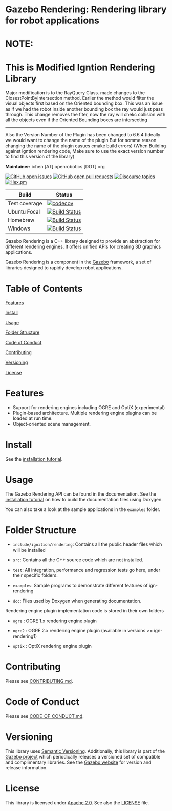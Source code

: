 # Gazebo Rendering: Rendering library for robot applications

# NOTE:
# This is Modified Igntion Rendering Library

Major modification is to the RayQuery Class.
made changes to the ClosestPointByIntersection method. Earlier the method would filter the visual objects first based on the Oriented bounding box. This was an issue as if we had the robot inside another bounding box the ray would just pass through. This change removes the fiter, now the ray will chekc collision with all the objects even if the Oriented Bounding boxes are intersecting

<hr>

Also the Version Number of the Plugin has been changed to 6.6.4 
(Ideally we would want to change the name of the plugin But for somme reason changing the name of the plugin casues cmake build errors)
(When Building against igntion rendering code, Make sure to use the exact version number to find this version of the library)



**Maintainer:** ichen [AT] openrobotics [DOT] org

[![GitHub open issues](https://img.shields.io/github/issues-raw/gazebosim/gz-rendering.svg)](https://github.com/gazebosim/gz-rendering/issues)
[![GitHub open pull requests](https://img.shields.io/github/issues-pr-raw/gazebosim/gz-rendering.svg)](https://github.com/gazebosim/gz-rendering/pulls)
[![Discourse topics](https://img.shields.io/discourse/https/community.gazebosim.org/topics.svg)](https://community.gazebosim.org)
[![Hex.pm](https://img.shields.io/hexpm/l/plug.svg)](https://www.apache.org/licenses/LICENSE-2.0)

Build | Status
-- | --
Test coverage | [![codecov](https://codecov.io/gh/gazebosim/gz-rendering/branch/ign-rendering6/graph/badge.svg)](https://codecov.io/gh/gazebosim/gz-rendering/branch/ign-rendering6)
Ubuntu Focal | [![Build Status](https://build.osrfoundation.org/buildStatus/icon?job=ignition_rendering-ci-ign-rendering6-focal-amd64)](https://build.osrfoundation.org/job/ignition_rendering-ci-ign-rendering6-focal-amd64)
Homebrew      | [![Build Status](https://build.osrfoundation.org/buildStatus/icon?job=ignition_rendering-ci-ign-rendering6-homebrew-amd64)](https://build.osrfoundation.org/job/ignition_rendering-ci-ign-rendering6-homebrew-amd64)
Windows       | [![Build Status](https://build.osrfoundation.org/buildStatus/icon?job=ign_rendering-ign-6-win)](https://build.osrfoundation.org/job/ign_rendering-ign-6-win)

Gazebo Rendering is a C++ library designed to provide an abstraction
for different rendering engines. It offers unified APIs for creating
3D graphics applications.

Gazebo Rendering is a component in the [Gazebo](https://gazebosim.org/) framework, a set
of libraries designed to rapidly develop robot applications.

# Table of Contents

[Features](#features)

[Install](#install)

[Usage](#usage)

[Folder Structure](#folder-structure)

[Code of Conduct](#code-of-conduct)

[Contributing](#code-of-contributing)

[Versioning](#versioning)

[License](#license)

# Features

* Support for rendering engines including OGRE and OptiX (experimental)
* Plugin-based architecture. Multiple rendering engine plugins can be loaded at run time.
* Object-oriented scene management.

# Install

See the [installation tutorial](https://gazebosim.org/api/rendering/5.0/installation.html).

# Usage

The Gazebo Rendering API can be found in the documentation. See the
[installation tutorial](https://gazebosim.org/api/rendering/5.0/installation.html)
on how to build the documentation files using Doxygen.

You can also take a look at the sample applications in the `examples` folder.

# Folder Structure

* `include/ignition/rendering`: Contains all the public header files which will be installed

* `src`: Contains all the C++ source code which are not installed.

* `test`: All integration, performance and regression tests go here, under their
  specific folders.

* `examples`: Sample programs to demonstrate different features of ign-rendering

* `doc`: Files used by Doxygen when generating documentation.

Rendering engine plugin implementation code is stored in their own folders

* `ogre` : OGRE 1.x rendering engine plugin

* `ogre2` : OGRE 2.x rendering engine plugin (available in versions >= ign-rendering1)

* `optix` : OptiX rendering engine plugin

# Contributing

Please see
[CONTRIBUTING.md](https://gazebosim.org/docs/all/contributing).

# Code of Conduct

Please see
[CODE_OF_CONDUCT.md](https://github.com/gazebosim/gz-sim/blob/main/CODE_OF_CONDUCT.md).

# Versioning

This library uses [Semantic Versioning](https://semver.org/). Additionally, this library is part of the [Gazebo project](https://gazebosim.org) which periodically releases a versioned set of compatible and complimentary libraries. See the [Gazebo website](https://gazebosim.org) for version and release information.

# License

This library is licensed under [Apache 2.0](https://www.apache.org/licenses/LICENSE-2.0). See also the [LICENSE](https://github.com/gazebosim/gz-rendering/blob/main/LICENSE) file.
